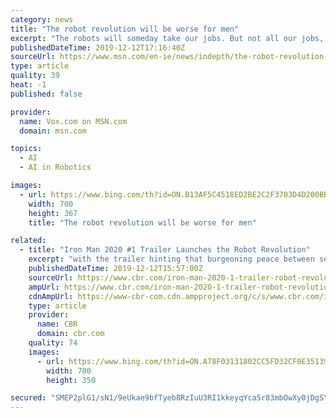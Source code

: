 ```yaml
---
category: news
title: "The robot revolution will be worse for men"
excerpt: "The robots will someday take our jobs. But not all our jobs, and we don’t really know how many. Nor do we understand which jobs will be eliminated and which will be transitioned into what some say will be better, less tedious work."
publishedDateTime: 2019-12-12T17:16:40Z
sourceUrl: https://www.msn.com/en-ie/news/indepth/the-robot-revolution-will-be-worse-for-men/ar-AAK4vJw?li=BBr5KbJ
type: article
quality: 39
heat: -1
published: false

provider:
  name: Vox.com on MSN.com
  domain: msn.com

topics:
  - AI
  - AI in Robotics

images:
  - url: https://www.bing.com/th?id=ON.B13AF5C4518ED2BE2C2F3703D4D200BB
    width: 700
    height: 367
    title: "The robot revolution will be worse for men"

related:
  - title: "Iron Man 2020 #1 Trailer Launches the Robot Revolution"
    excerpt: "with the trailer hinting that burgeoning peace between sentient robots and humanity may be dangerously fragile as artificial intelligence begins to demand for equal rights. RELATED: Tony Stark: Iron Man Resurrects Two Long-Dead Characters The trailer ..."
    publishedDateTime: 2019-12-12T15:57:00Z
    sourceUrl: https://www.cbr.com/iron-man-2020-1-trailer-robot-revolution/
    ampUrl: https://www.cbr.com/iron-man-2020-1-trailer-robot-revolution/amp/
    cdnAmpUrl: https://www-cbr-com.cdn.ampproject.org/c/s/www.cbr.com/iron-man-2020-1-trailer-robot-revolution/amp/
    type: article
    provider:
      name: CBR
      domain: cbr.com
    quality: 74
    images:
      - url: https://www.bing.com/th?id=ON.A78F03131802CC5FD32CF0E35139B32B
        width: 700
        height: 350

secured: "SMEP2plG1/sN1/9eUkae9bfTyeb8RzIuU3RI1kkeyqYca5r83mbOwXy0jDgSYLelAaPjAComvztyNTlCM1r+DWqXmUe0tdsestW7XSBODXrS3tV7tHt21KgcroYM4NjRhxchd2g0VHap5Ie7U4Be3rVpDeVXReclRIa3GjOGWQhImjqw55g0Uw823OgQMpNgsR8d2qlE3mS3jUjAAe9EfjtuV9xHwBA1XojM/Qv/vsYHuAluT2Z3oqvcyabLT2Wum5quULuLbUCIdq62n8Qfbg==;Nj+7DWTyFlh/AFxjrIEuSA=="
---
```


